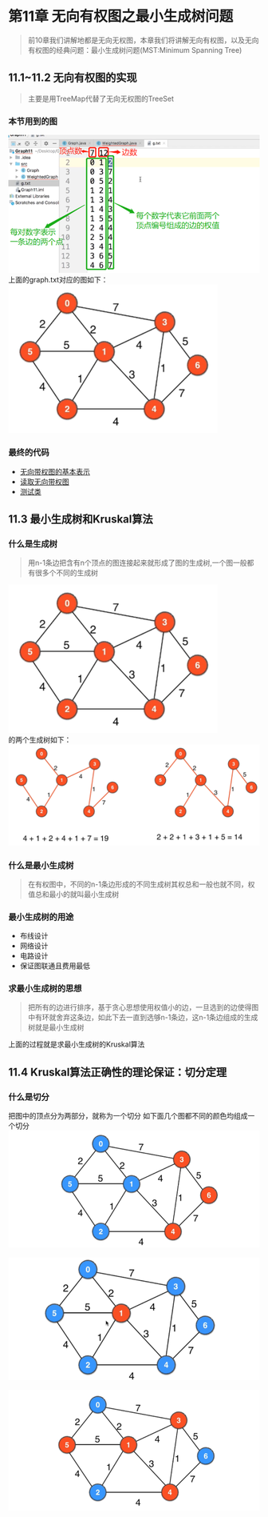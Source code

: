 # 第11章 无向有权图之最小生成树问题
> 前10章我们讲解地都是无向无权图，本章我们将讲解无向有权图，以及无向有权图的经典问题：最小生成树问题(MST:Minimum Spanning Tree)

## 11.1~11.2 无向有权图的实现
> 主要是用TreeMap代替了无向无权图的TreeSet
### 本节用到的图
![graph_txt的含义](images/第11章_无向有权图之最小生成树问题/graph_txt的含义.png)
上面的graph.txt对应的图如下：
![graph.txt对应的图](images/第11章_无向有权图之最小生成树问题/graph.png)

### 最终的代码
+ [无向带权图的基本表示](src/main/java/Chapter11WeightedGraphAndMinimumSpanningTree/Section1To2WeightedGraph/WeightedGraph.java)
+ [读取无向带权图](src/main/java/Chapter11WeightedGraphAndMinimumSpanningTree/Section1To2WeightedGraph/ReadWeightedGraph.java)
+ [测试类](src/main/java/Chapter11WeightedGraphAndMinimumSpanningTree/Section1To2WeightedGraph/Main.java)

## 11.3 最小生成树和Kruskal算法

### 什么是生成树
> 用n-1条边把含有n个顶点的图连接起来就形成了图的生成树,一个图一般都有很多个不同的生成树

![graph.txt对应的图](images/第11章_无向有权图之最小生成树问题/graph.png)  
的两个生成树如下：
![生成树图示](images/第11章_无向有权图之最小生成树问题/生成树图示.png)

### 什么是最小生成树
> 在有权图中，不同的n-1条边形成的不同生成树其权总和一般也就不同，权值总和最小的就叫最小生成树

### 最小生成树的用途
+ 布线设计
+ 网络设计
+ 电路设计
+ 保证图联通且费用最低

### 求最小生成树的思想
> 把所有的边进行排序，基于贪心思想使用权值小的边，一旦选到的边使得图中有环就舍弃这条边，如此下去一直到选够n-1条边，这n-1条边组成的生成树就是最小生成树

上面的过程就是求最小生成树的Kruskal算法

## 11.4 Kruskal算法正确性的理论保证：切分定理

### 什么是切分
把图中的顶点分为两部分，就称为一个切分
如下面几个图都不同的颜色均组成一个切分
![切分1](images/第11章_无向有权图之最小生成树问题/切分1.png)
<br/>  
![切分2](images/第11章_无向有权图之最小生成树问题/切分2.png)
<br/><br/>
![切分3](images/第11章_无向有权图之最小生成树问题/切分3.png)

